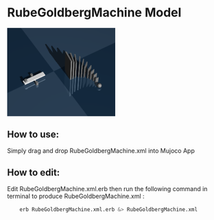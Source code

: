 # RubeGoldbergMachine Model
<div style="display: flex; justify-content: space-between;">
    <img src="https://github.com/mohammad200h/RubeGoldbergMachine/blob/main/doc/screenshot.png?raw=true)" alt="Image 1" width="50%">
   
</div>

## How to use:
Simply drag and drop RubeGoldbergMachine.xml into Mujoco App

## How to edit:
Edit RubeGoldbergMachine.xml.erb then run the following command in terminal to produce RubeGoldbergMachine.xml :

```bash
    erb RubeGoldbergMachine.xml.erb &> RubeGoldbergMachine.xml
```
